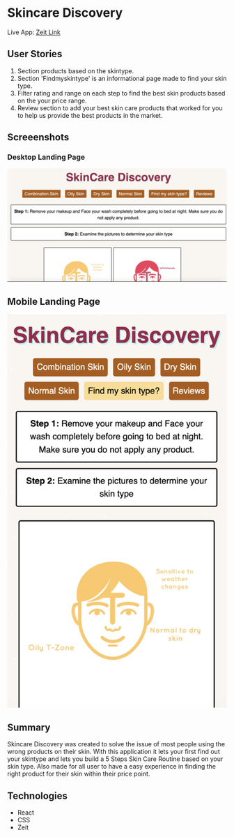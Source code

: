 # Skincare Discovery


Live App: [Zeit Link](https://skincare-discovery.smitishk12.now.sh/)

## User Stories

1. Section products based on the skintype.
2. Section 'Findmyskintype' is an informational page made to find your skin type.
3. Filter rating and range on each step to find the best skin products based on the your price range. 
4. Review section to add your best skin care products that worked for you to help us provide the best products in the market.

## Screeenshots 

### Desktop Landing Page

![](desktop-version.png)

## Mobile Landing Page 
![](mobile-version.png)


## Summary

Skincare Discovery was created to solve the issue of most people using the wrong products on their skin. 
With this application it lets your first find out your skintype and lets you build a 5 Steps Skin Care Routine based on your skin type. Also made for all user to have a easy experience in finding the right product for their skin within their price point. 


## Technologies

- React
- CSS
- Zeit 




